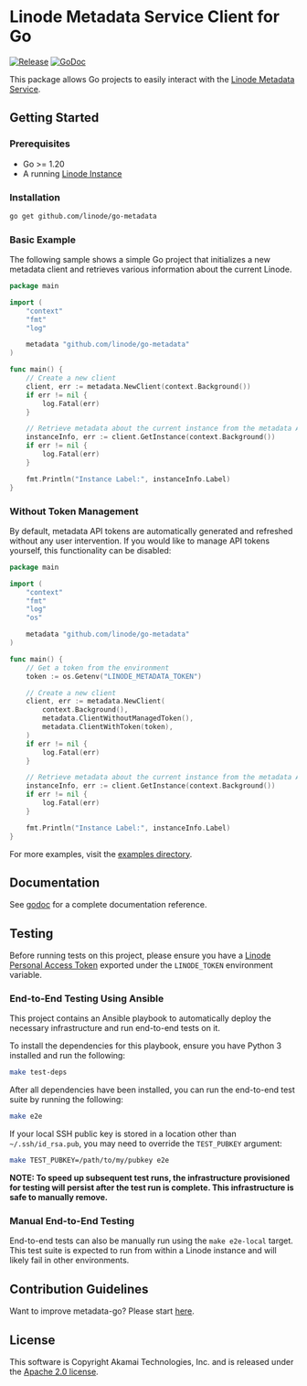 # Linode Metadata Service Client for Go

[![Release](https://img.shields.io/github/v/release/linode/go-metadata)](https://github.com/linode/go-metadata/releases/latest)
[![GoDoc](https://godoc.org/github.com/linode/go-metadata?status.svg)](https://godoc.org/github.com/linode/go-metadata)

This package allows Go projects to easily interact with the [Linode Metadata Service](https://www.linode.com/docs/products/compute/compute-instances/guides/metadata/?tabs=linode-api).

## Getting Started

### Prerequisites 

- Go >= 1.20
- A running [Linode Instance](https://www.linode.com/docs/api/linode-instances/)

### Installation

```bash
go get github.com/linode/go-metadata
```

### Basic Example

The following sample shows a simple Go project that initializes a new metadata client and retrieves various information
about the current Linode.

```go
package main

import (
	"context"
	"fmt"
	"log"

	metadata "github.com/linode/go-metadata"
)

func main() {
	// Create a new client
	client, err := metadata.NewClient(context.Background())
	if err != nil {
		log.Fatal(err)
	}

	// Retrieve metadata about the current instance from the metadata API
	instanceInfo, err := client.GetInstance(context.Background())
	if err != nil {
		log.Fatal(err)
	}

	fmt.Println("Instance Label:", instanceInfo.Label)
}
```

### Without Token Management

By default, metadata API tokens are automatically generated and refreshed without any user intervention.
If you would like to manage API tokens yourself, this functionality can be disabled:

```go
package main

import (
	"context"
	"fmt"
	"log"
	"os"

	metadata "github.com/linode/go-metadata"
)

func main() {
	// Get a token from the environment
	token := os.Getenv("LINODE_METADATA_TOKEN")

	// Create a new client
	client, err := metadata.NewClient(
		context.Background(), 
		metadata.ClientWithoutManagedToken(), 
		metadata.ClientWithToken(token),
	)
	if err != nil {
		log.Fatal(err)
	}

	// Retrieve metadata about the current instance from the metadata API
	instanceInfo, err := client.GetInstance(context.Background())
	if err != nil {
		log.Fatal(err)
	}

	fmt.Println("Instance Label:", instanceInfo.Label)
}
```

For more examples, visit the [examples directory](./examples).

## Documentation

See [godoc](https://pkg.go.dev/github.com/linode/go-metadata) for a complete documentation reference.

## Testing

Before running tests on this project, please ensure you have a 
[Linode Personal Access Token](https://www.linode.com/docs/products/tools/api/guides/manage-api-tokens/)
exported under the `LINODE_TOKEN` environment variable.

### End-to-End Testing Using Ansible

This project contains an Ansible playbook to automatically deploy the necessary infrastructure 
and run end-to-end tests on it.

To install the dependencies for this playbook, ensure you have Python 3 installed and run the following:

```bash
make test-deps
```

After all dependencies have been installed, you can run the end-to-end test suite by running the following:

```bash
make e2e
```

If your local SSH public key is stored in a location other than `~/.ssh/id_rsa.pub`, 
you may need to override the `TEST_PUBKEY` argument:

```bash
make TEST_PUBKEY=/path/to/my/pubkey e2e
```

**NOTE: To speed up subsequent test runs, the infrastructure provisioned for testing will persist after the test run is complete. 
This infrastructure is safe to manually remove.**

### Manual End-to-End Testing

End-to-end tests can also be manually run using the `make e2e-local` target.
This test suite is expected to run from within a Linode instance and will likely 
fail in other environments.

## Contribution Guidelines

Want to improve metadata-go? Please start [here](CONTRIBUTING.md).

## License

This software is Copyright Akamai Technologies, Inc. and is released under the [Apache 2.0 license](./LICENSE).
